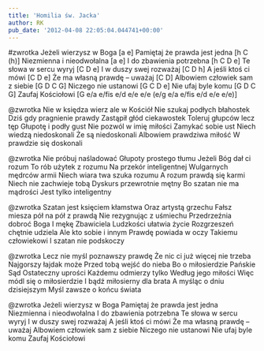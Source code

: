 ```yaml
---
title: 'Homilia św. Jacka'
author: RK
pub_date: '2012-04-08 22:05:04.044741+00:00'
---
```


#zwrotka
Jeżeli wierzysz w Boga		[a e]
Pamiętaj że prawda jest jedna	[h C (h)]
Niezmienna i nieodwołalna		[a e]
I do zbawienia potrzebna		[h C D e]
Te słowa w sercu wyryj		[C D e]
I w duszy swej rozważaj		[C D h]
A jeśli ktoś ci mówi			[C D e]
Że ma własną prawdę – uważaj	[C D]
Albowiem człowiek sam z siebie	[G D C G]
Niczego nie ustanowi			[G C D e]
Nie ufaj byle komu			[G D C G]
Zaufaj Kościołowi			[G e/a e/fis e/d e/e e/e (e/g e/a e/fis e/d e/e e/e)]

@zwrotka
Nie w księdza wierz ale w Kościół
Nie szukaj podłych błahostek
Dziś gdy pragnienie prawdy
Zastąpił głód ciekawostek
Toleruj głupców lecz tęp
Głupotę i podły gust
Nie pozwól w imię miłości
Zamykać sobie ust
Niech wiedzą niedoskonali
Że są niedoskonali
Albowiem prawdziwa miłość
W prawdzie się doskonali

@zwrotka
Nie próbuj naśladować
Głupoty prostego tłumu
Jeżeli Bóg dał ci rozum
To rób użytek z rozumu
Na przekór inteligentnej
Wulgarnych mędrców armii
Niech wiara twa szuka rozumu
A rozum prawdą się karmi
Niech nie zachwieje tobą
Dyskurs przewrotnie mętny
Bo szatan nie ma mądrości
Jest tylko inteligentny

@zwrotka
Szatan jest księciem kłamstwa
Oraz artystą grzechu
Fałsz miesza pół na pół z prawdą
Nie rezygnując z uśmiechu
Przedrzeźnia dobroć Boga
I mękę Zbawiciela
Ludzkości ułatwia życie
Rozgrzeszeń chętnie udziela
Ale kto sobie i innym
Prawdę powiada w oczy
Takiemu człowiekowi
I szatan nie podskoczy

@zwrotka
Lecz nie myśl poznawszy prawdę
Że nic ci już więcej nie trzeba
Najgorszy łajdak może
Przed tobą wejść do nieba
Bo o miłosierdzie Pańskie
Sąd Ostateczny uprości
Każdemu odmierzy tylko
Według jego miłości
Więc módl się o miłosierdzie
I bądź miłosierny dla brata
A myśląc o dniu dzisiejszym
Myśl zawsze o końcu świata

@zwrotka
Jeżeli wierzysz w Boga
Pamiętaj że prawda jest jedna
Niezmienna i nieodwołalna
I do zbawienia potrzebna
Te słowa w sercu wyryj
I w duszy swej rozważaj
A jeśli ktoś ci mówi
Że ma własną prawdę – uważaj
Albowiem człowiek sam z siebie
Niczego nie ustanowi
Nie ufaj byle komu
Zaufaj Kościołowi